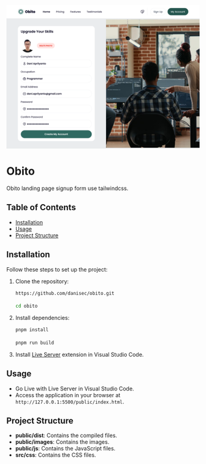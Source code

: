 <p align="center"><img src="https://raw.githubusercontent.com/danisec/assets/refs/heads/main/images/obito-bwa/obito-preview.png" width="auto" height="auto" alt="Laravel Logo"></p>

# Obito

Obito landing page signup form use tailwindcss.

## Table of Contents

- [Installation](#installation)
- [Usage](#usage)
- [Project Structure](#project-structure)

## Installation

Follow these steps to set up the project:

1. Clone the repository:

   ```bash
   https://github.com/danisec/obito.git

   cd obito
   ```

2. Install dependencies:

   ```bash
   pnpm install

   pnpm run build
   ```

3. Install [Live Server](https://marketplace.visualstudio.com/items?itemName=ritwickdey.LiveServer) extension in Visual Studio Code.

## Usage

- Go Live with Live Server in Visual Studio Code.
- Access the application in your browser at `http://127.0.0.1:5500/public/index.html`.

## Project Structure

- **public/dist**: Contains the compiled files.
- **public/images**: Contains the images.
- **public/js**: Contains the JavaScript files.
- **src/css**: Contains the CSS files.
